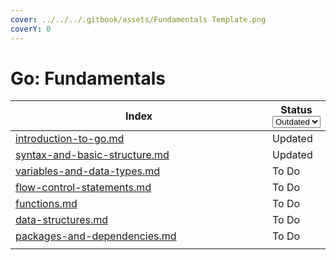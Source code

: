 ```yaml
---
cover: ../../../.gitbook/assets/Fundamentals Template.png
coverY: 0
---
```


# Go: Fundamentals

<table data-full-width="false"><thead><tr><th width="648" data-type="content-ref">Index</th><th>Status<select><option value="b3a10fa28a4946e7b5813834da63b854" label="Outdated" color="blue"></option><option value="8dd19938ebc84e6281f0b502a95cf85e" label="Updated" color="blue"></option><option value="bd669b2bf1944401ba6e2388c4e016b2" label="To Do" color="blue"></option></select></th></tr></thead><tbody><tr><td><a href="introduction-to-go.md">introduction-to-go.md</a></td><td><span data-option="8dd19938ebc84e6281f0b502a95cf85e">Updated</span></td></tr><tr><td><a href="syntax-and-basic-structure.md">syntax-and-basic-structure.md</a></td><td><span data-option="8dd19938ebc84e6281f0b502a95cf85e">Updated</span></td></tr><tr><td><a href="variables-and-data-types.md">variables-and-data-types.md</a></td><td><span data-option="bd669b2bf1944401ba6e2388c4e016b2">To Do</span></td></tr><tr><td><a href="flow-control-statements.md">flow-control-statements.md</a></td><td><span data-option="bd669b2bf1944401ba6e2388c4e016b2">To Do</span></td></tr><tr><td><a href="functions.md">functions.md</a></td><td><span data-option="bd669b2bf1944401ba6e2388c4e016b2">To Do</span></td></tr><tr><td><a href="data-structures.md">data-structures.md</a></td><td><span data-option="bd669b2bf1944401ba6e2388c4e016b2">To Do</span></td></tr><tr><td><a href="packages-and-dependencies.md">packages-and-dependencies.md</a></td><td><span data-option="bd669b2bf1944401ba6e2388c4e016b2">To Do</span></td></tr><tr><td></td><td></td></tr></tbody></table>
